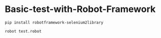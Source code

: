 # Basic-test-with-Robot-Framework

```
pip install robotframework-selenium2library

robot test.robot
```
